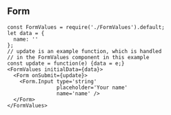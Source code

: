 ## Form

    const FormValues = require('./FormValues').default;
    let data = {
      name: ''
    };
    // update is an example function, which is handled
    // in the FormValues component in this example
    const update = function(e) {data = e;}
    <FormValues initialData={data}>
      <Form onSubmit={update}>
        <Form.Input type='string'
                    placeholder='Your name'
                    name='name' />
      </Form>
    </FormValues>
